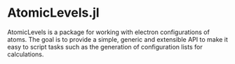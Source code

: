 # AtomicLevels.jl

AtomicLevels is a package for working with electron configurations of atoms.
The goal is to provide a simple, generic and extensible API to make it easy to script tasks
such as the generation of configuration lists for calculations.
